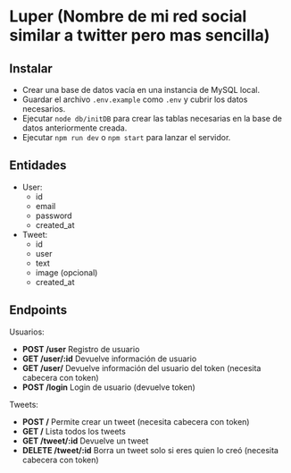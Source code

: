 # Luper (Nombre de mi red social similar a twitter pero mas sencilla)

## Instalar
- Crear una base de datos vacía en una instancia de MySQL local.
- Guardar el archivo `.env.example` como `.env` y cubrir los datos necesarios.
- Ejecutar `node db/initDB` para crear las tablas necesarias en la base de datos anteriormente creada.
- Ejecutar `npm run dev` o `npm start` para lanzar el servidor.

## Entidades
- User:
  - id
  - email
  - password
  - created_at
- Tweet:
  - id
  - user
  - text
  - image (opcional)
  - created_at

## Endpoints
Usuarios:

- **POST /user** Registro de usuario
- **GET /user/:id** Devuelve información de usuario
- **GET /user/** Devuelve información del usuario del token (necesita cabecera con token)
- **POST /login** Login de usuario (devuelve token)

Tweets:

- **POST /** Permite crear un tweet (necesita cabecera con token)
- **GET /** Lista todos los tweets
- **GET /tweet/:id** Devuelve un tweet
- **DELETE /tweet/:id** Borra un tweet solo si eres quien lo creó (necesita cabecera con token)
